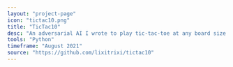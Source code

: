 ```yaml
---
layout: "project-page"
icon: "tictac10.png"
title: "TicTac10"
desc: "An adversarial AI I wrote to play tic-tac-toe at any board size."
tools: "Python"
timeframe: "August 2021"
source: "https://github.com/lixitrixi/tictac10"
---
```

